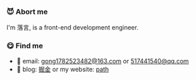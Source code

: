 ### :smiling_imp: Abort me

I'm 落言, is a front-end development engineer.


### :yum: Find me

- :email: email: gong1782523482@163.com or 517441540@qq.com
- :pencil: blog: [掘金](https://juejin.cn/user/2629687543862974)  or my website: [path](http://182.92.210.127/)
  
